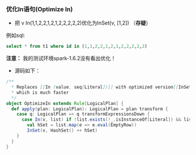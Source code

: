 ### 优化In语句(Optimize In)


* 把 v In(1,1,2,2,1,2,1,2,2,2,2,2)优化为InSet(v, [1,2])  （**存疑**）

例如sql:

```sql
select * from t1 where id in (1,1,2,2,1,2,1,2,2,2,2,2)
```
**注意：** 我的测试环境spark-1.6.2没有看出优化！

* 源码如下：

```scala
/**
  * Replaces [[In (value, seq[Literal])]] with optimized version[[InSet (value, HashSet[Literal])]]
  * which is much faster
  */
object OptimizeIn extends Rule[LogicalPlan] {
  def apply(plan: LogicalPlan): LogicalPlan = plan transform {
    case q: LogicalPlan => q transformExpressionsDown {
      case In(v, list) if !list.exists(!_.isInstanceOf[Literal]) && list.size > 10 =>
        val hSet = list.map(e => e.eval(EmptyRow))
        InSet(v, HashSet() ++ hSet)
    }
  }
}

```
